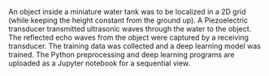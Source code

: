 An object inside a miniature water tank was to be localized in a 2D grid (while keeping the height
constant from the ground up). A Piezoelectric transducer transmitted ultrasonic waves through the
water to the object. The reflected echo waves from the object were captured by a receiving transducer.
The training data was collected and a deep learning model was trained.
The Python preprocessing and deep learning programs are uploaded as a Jupyter notebook for a sequential view.
